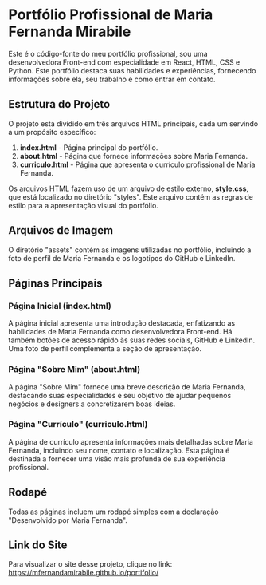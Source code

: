 # Portfólio Profissional de Maria Fernanda Mirabile

Este é o código-fonte do meu portfólio profissional, sou uma desenvolvedora Front-end com especialidade em React, HTML, CSS e Python. Este portfólio destaca suas habilidades e experiências, fornecendo informações sobre ela, seu trabalho e como entrar em contato.

## Estrutura do Projeto

O projeto está dividido em três arquivos HTML principais, cada um servindo a um propósito específico:

1. **index.html** - Página principal do portfólio.
2. **about.html** - Página que fornece informações sobre Maria Fernanda.
3. **curriculo.html** - Página que apresenta o currículo profissional de Maria Fernanda.

Os arquivos HTML fazem uso de um arquivo de estilo externo, **style.css**, que está localizado no diretório "styles". Este arquivo contém as regras de estilo para a apresentação visual do portfólio.

## Arquivos de Imagem

O diretório "assets" contém as imagens utilizadas no portfólio, incluindo a foto de perfil de Maria Fernanda e os logotipos do GitHub e LinkedIn.

## Páginas Principais

### Página Inicial (index.html)

A página inicial apresenta uma introdução destacada, enfatizando as habilidades de Maria Fernanda como desenvolvedora Front-end. Há também botões de acesso rápido às suas redes sociais, GitHub e LinkedIn. Uma foto de perfil complementa a seção de apresentação.

### Página "Sobre Mim" (about.html)

A página "Sobre Mim" fornece uma breve descrição de Maria Fernanda, destacando suas especialidades e seu objetivo de ajudar pequenos negócios e designers a concretizarem boas ideias.

### Página "Currículo" (curriculo.html)

A página de currículo apresenta informações mais detalhadas sobre Maria Fernanda, incluindo seu nome, contato e localização. Esta página é destinada a fornecer uma visão mais profunda de sua experiência profissional.

## Rodapé

Todas as páginas incluem um rodapé simples com a declaração "Desenvolvido por Maria Fernanda".

## Link do Site

Para visualizar o site desse projeto, clique no link:
https://mfernandamirabile.github.io/portifolio/